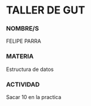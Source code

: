 # TALLER DE GUT

### NOMBRE/S

FELIPE PARRA

### MATERIA 

Estructura de datos


### ACTIVIDAD
Sacar 10 en la practica